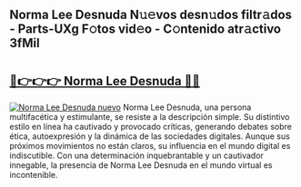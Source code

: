 ## Norma Lee Desnuda N𝚞𝚎vos desn𝚞dos filtr𝚊dos - Parts-UXg F𝚘tos vid𝚎o - C𝚘ntenido atr𝚊ctivo 3fMil

# <h2><a href="http://mbcvjgm.tromn.icu/?c=Norma+Lee+Desnuda">🔗👉👉👉 Norma Lee Desnuda 🔗🔗</a></h2>

[![Norma Lee Desnuda nuevo](https://i.imgur.com/pEAQMta.gif)](http://mbcvjgm.tromn.icu/?c=Norma+Lee+Desnuda)
Norma Lee Desnuda, una persona multifacética y estimulante, se resiste a la descripción simple. Su distintivo estilo en línea ha cautivado y provocado críticas, generando debates sobre ética, autoexpresión y la dinámica de las sociedades digitales. Aunque sus próximos movimientos no están claros, su influencia en el mundo digital es indiscutible. Con una determinación inquebrantable y un cautivador innegable, la presencia de Norma Lee Desnuda en el mundo virtual es incontenible.

